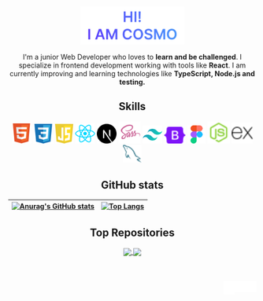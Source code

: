 <div align="center">
<a href="https://cosmoart.github.io">
  <img src="https://github.com/cosmoart/cosmoart/blob/main/assets/hero.webp" alt="Hi!, i am cosmo" width="42%"/>
  </a>
  <p>
    I'm a junior Web Developer who loves to <strong>learn and be challenged</strong>. I specialize in frontend development working with tools like                <strong>React</strong>. I am currently improving and learning technologies like <strong>TypeScript, Node.js and testing.</strong>
  </p>
</div>

<h2 align="center">Skills</h2>
<div align="center">
  <img src="https://raw.githubusercontent.com/cosmoart/cosmoart/main/assets/icon-html.svg" width="40" title="HTML"/>
  <img src="https://raw.githubusercontent.com/cosmoart/cosmoart/main/assets/icon-css.svg" width="40" title="CSS"/>
  <img src="https://raw.githubusercontent.com/cosmoart/cosmoart/main/assets/icon-javascript.svg" width="37" title="JavaScript"/>
  <img src="https://raw.githubusercontent.com/cosmoart/cosmoart/main/assets/icon-react.svg" width="40" title="React"/>
  <img src="https://raw.githubusercontent.com/cosmoart/cosmoart/main/assets/icon-nextjs.svg" width="40" title="NextJS"/>
  <img src="https://raw.githubusercontent.com/cosmoart/cosmoart/main/assets/icon-sass.svg" width="45" title="Sass"/>
  <img src="https://raw.githubusercontent.com/cosmoart/cosmoart/main/assets/icon-tailwind.svg" width="40" title="Tailwind"/>
  <img src="https://raw.githubusercontent.com/cosmoart/cosmoart/main/assets/icon-bootstrap.svg" width="44" title="Bootstrap"/>
  <img src="https://raw.githubusercontent.com/cosmoart/cosmoart/main/assets/icon-figma.svg" width="36" title="Figma"/>
  <img src="https://raw.githubusercontent.com/cosmoart/cosmoart/main/assets/icon-node.svg" width="45" title="NodeJS"/>
  <img src="https://raw.githubusercontent.com/cosmoart/cosmoart/main/assets/icon-express.svg" width="43" title="Express"/>
  <img src="https://raw.githubusercontent.com/cosmoart/cosmoart/main/assets/icon-mysql.svg" width="38" title="MySQL"/>
</div>

<h2 align="center">GitHub stats</h2>

<div align="center">

| [![Anurag's GitHub stats](https://cosmo-github-readme-stats.vercel.app/api?username=cosmoart&show_icons=true&theme=github_dark)](https://github.com/anuraghazra/github-readme-stats) | [![Top Langs](https://cosmo-github-readme-stats.vercel.app/api/top-langs/?username=cosmoart&&show_icons=true&theme=github_dark&layout=compact)](https://github.com/anuraghazra/github-readme-stats) |
| ------------- | ------------- |
  
</div>

<h2 align="center">Top Repositories</h2>
  
<div align="center">
  
<a href="https://github.com/cosmoart/quiz-game">
  <img align="center" src="https://cosmo-github-readme-stats.vercel.app/api/pin/?username=cosmoart&repo=quiz-game&show_icons=true&theme=github_dark" />
</a>
<a href="https://github.com/cosmoart/Space-tourism">
  <img align="center" src="https://cosmo-github-readme-stats.vercel.app/api/pin/?username=cosmoart&repo=Space-tourism&show_icons=true&theme=github_dark" />
</a>
  
</div>

<br />
<br />
<br />

<a href="https://www.instagram.com/cosmo_art0/">
  <img align="right" alt="Instagram" width="22px" src="https://github.com/cosmoart/cosmoart/blob/main/assets/instagram.svg" />
</a>
<a href="https://discord.com/users/734087835472232559">
  <img align="right" alt="Discord" width="22px" src="https://github.com/cosmoart/cosmoart/blob/main/assets/discord.svg" />
</a>
<a href="mailto:cosmohydra17@gmail.com">
  <img align="right" alt="Mail" width="22px"  height="27px" src="https://github.com/cosmoart/cosmoart/blob/main/assets/gmail.svg" />
</a>

